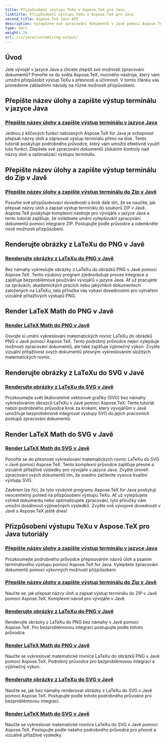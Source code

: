 ```yaml
---
title: Přizpůsobení výstupu TeXu v Aspose.TeX pro Javu
linktitle: Přizpůsobení výstupu TeXu v Aspose.TeX pro Javu
second_title: Aspose.TeX Java API
description: Vylepšete své zpracování dokumentů v Javě pomocí Aspose.TeX. Prozkoumejte průvodce přepisováním názvů úloh, psaním terminálového výstupu a bezproblémovým vykreslováním LaTeXových obrázků a matematiky do PNG/SVG.
type: docs
weight: 26
url: /cs/java/customizing-output/
---
```

## Úvod

Jste vývojář v jazyce Java a chcete zlepšit své možnosti zpracování dokumentů? Ponořte se do světa Aspose.TeX, mocného nástroje, který vám umožní přizpůsobit výstup TeXu s přesností a účinností. V tomto článku vás provedeme základními návody na různé možnosti přizpůsobení.

## Přepište název úlohy a zapište výstup terminálu v jazyce Java

### [Přepište název úlohy a zapište výstup terminálu v jazyce Java](./override-job-name-disk/)

Jednou z klíčových funkcí nabízených Aspose.TeX for Java je schopnost přepsat názvy úloh a zapisovat výstup terminálu přímo na disk. Tento tutoriál poskytuje podrobného průvodce, který vám umožní efektivně využít tuto funkci. Zlepšete své zpracování dokumentů získáním kontroly nad názvy úloh a optimalizací výstupu terminálu.

## Přepište název úlohy a zapište výstup terminálu do Zip v Javě

### [Přepište název úlohy a zapište výstup terminálu do Zip v Javě](./override-job-name-zip/)

Posuňte své přizpůsobovací dovednosti o krok dále tím, že se naučíte, jak přepsat názvy úloh a zapsat výstup terminálu do souborů ZIP v Javě. Aspose.TeX poskytuje komplexní nástroje pro vývojáře v jazyce Java a tento tutoriál zajišťuje, že ovládnete umění vylepšování zpracování dokumentů pomocí integrace ZIP. Postupujte podle průvodce a odemkněte nové možnosti přizpůsobení.

## Renderujte obrázky z LaTeXu do PNG v Javě

### [Renderujte obrázky z LaTeXu do PNG v Javě](./render-lafigures-png/)

Bez námahy vykreslujte obrázky z LaTeXu do obrázků PNG v Javě pomocí Aspose.TeX. Tento výukový program zjednodušuje proces integrace a zajišťuje bezproblémové používání vývojářů v jazyce Java. Ať už pracujete na zprávách, akademických pracích nebo jakýchkoli dokumentech založených na LaTeXu, tato příručka vás vybaví dovednostmi pro vytváření vizuálně přitažlivých výstupů PNG.

## Render LaTeX Math do PNG v Javě

### [Render LaTeX Math do PNG v Javě](./render-lamath-png/)

Osvojte si umění vykreslování matematických rovnic LaTeXu do obrázků PNG v Javě pomocí Aspose.TeX. Tento podrobný průvodce nejen vylepšuje možnosti zpracování dokumentů, ale také zajišťuje výjimečný výkon. Zvyšte vizuální přitažlivost svých dokumentů přesným vykreslováním složitých matematických rovnic.

## Renderujte obrázky z LaTeXu do SVG v Javě

### [Renderujte obrázky z LaTeXu do SVG v Javě](./render-lafigures-svg/)

Prozkoumejte svět škálovatelné vektorové grafiky (SVG) bez námahy vykreslováním obrazců LaTeXu v Javě pomocí Aspose.TeX. Tento tutoriál nabízí podrobného průvodce krok za krokem, který vývojářům v Javě umožňuje bezproblémově integrovat výstupy SVG do jejich pracovních postupů zpracování dokumentů.

## Render LaTeX Math do SVG v Javě

### [Render LaTeX Math do SVG v Javě](./render-lamath-svg/)

Ponořte se do přesnosti vykreslování matematických rovnic LaTeXu do SVG v Javě pomocí Aspose.TeX. Tento komplexní průvodce zajišťuje přesné a vizuálně přitažlivé výsledky pro vývojáře v jazyce Java. Zvyšte úroveň zpracování svých dokumentů tím, že snadno začleníte vysoce kvalitní výstupy SVG.

Závěrem lze říci, že tyto výukové programy Aspose.TeX for Java poskytují neocenitelný pohled na přizpůsobení výstupu TeXu. Ať už vylepšujete vzhled dokumentu nebo optimalizujete zpracování, tyto příručky vám umožní dosáhnout výjimečných výsledků. Zvyšte své vývojové dovednosti v Javě s Aspose.TeX ještě dnes!
## Přizpůsobení výstupu TeXu v Aspose.TeX pro Java tutoriály
### [Přepište název úlohy a zapište výstup terminálu v jazyce Java](./override-job-name-disk/)
Prozkoumejte podrobného průvodce přepisováním názvů úloh a psaním terminálového výstupu pomocí Aspose.TeX for Java. Vylepšete zpracování dokumentů pomocí výkonných možností přizpůsobení.
### [Přepište název úlohy a zapište výstup terminálu do Zip v Javě](./override-job-name-zip/)
Naučte se, jak přepsat názvy úloh a zapsat výstup terminálu do ZIP v Javě pomocí Aspose.TeX. Komplexní návod pro vývojáře v Javě.
### [Renderujte obrázky z LaTeXu do PNG v Javě](./render-lafigures-png/)
Renderujte obrázky z LaTeXu do PNG bez námahy v Javě pomocí Aspose.TeX. Pro bezproblémovou integraci postupujte podle tohoto průvodce.
### [Render LaTeX Math do PNG v Javě](./render-lamath-png/)
Naučte se vykreslovat matematické rovnice LaTeXu do obrázků PNG v Javě pomocí Aspose.TeX. Podrobný průvodce pro bezproblémovou integraci a výjimečný výkon.
### [Renderujte obrázky z LaTeXu do SVG v Javě](./render-lafigures-svg/)
Naučte se, jak bez námahy renderovat obrázky z LaTeXu do SVG v Javě pomocí Aspose.TeX. Postupujte podle tohoto podrobného průvodce pro bezproblémovou integraci.
### [Render LaTeX Math do SVG v Javě](./render-lamath-svg/)
Naučte se vykreslovat matematické rovnice LaTeXu do SVG v Javě pomocí Aspose.TeX. Postupujte podle našeho podrobného průvodce pro přesné a vizuálně přitažlivé výsledky.